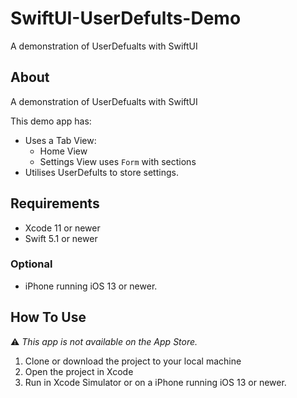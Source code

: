 # SwiftUI-UserDefults-Demo
A demonstration of UserDefualts with SwiftUI

## About
A demonstration of UserDefualts with SwiftUI

This demo app has:
- Uses a Tab View:
  - Home View
  - Settings View uses `Form` with sections
- Utilises UserDefults to store settings.

## Requirements

- Xcode 11 or newer
- Swift 5.1 or newer

### Optional
- iPhone running iOS 13 or newer.

## How To Use
⚠️ *This app is not available on the App Store.*

1. Clone or download the project to your local machine
2. Open the project in Xcode
3. Run in Xcode Simulator or on a iPhone running iOS 13 or newer.
